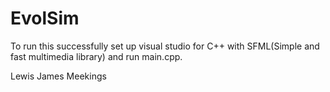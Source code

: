 # EvolSim
To run this successfully set up visual studio for C++ with SFML(Simple and fast multimedia library) and run main.cpp.

Lewis James Meekings
